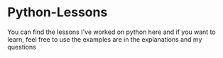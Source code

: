 # Python-Lessons
You can find the lessons I've worked on python here and if you want to learn, feel free to use the examples are in the explanations and my questions
